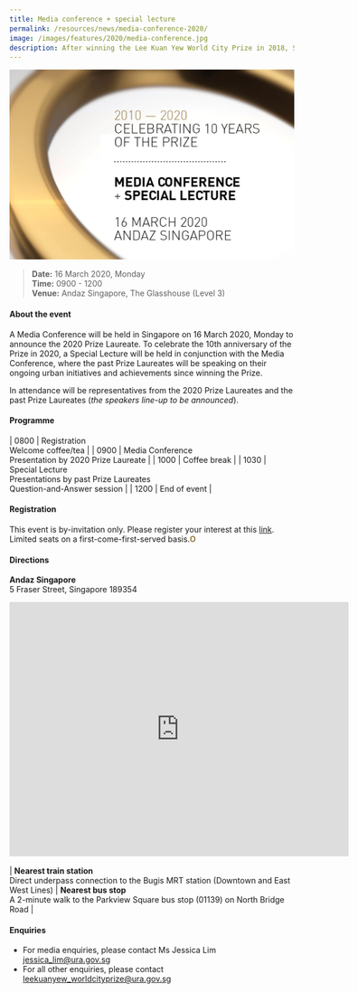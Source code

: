 ```yaml
---
title: Media conference + special lecture
permalink: /resources/news/media-conference-2020/
image: /images/features/2020/media-conference.jpg
description: After winning the Lee Kuan Yew World City Prize in 2018, Seoul in South Korea is going full speed ahead with new and ongoing urban regeneration initiatives to tackle emerging challenges. From innovative interventions to dampen rising housing prices, to a grand plan for greenery, Seoul is on a path to a safe and sustainable future.
---
```


![Media Conference](/images/features/2020/media-conference.jpg/)

> **Date:** 16 March 2020, Monday<br>
> **Time:** 0900 - 1200<br>
> **Venue:** Andaz Singapore, The Glasshouse (Level 3)

#### **About the event** 

A Media Conference will be held in Singapore on 16 March 2020, Monday to announce the 2020 Prize Laureate. To celebrate the 10th anniversary of the Prize in 2020, a Special Lecture will be held in conjunction with the Media Conference, where the past Prize Laureates will be speaking on their ongoing urban initiatives and achievements since winning the Prize. 

In attendance will be representatives from the 2020 Prize Laureates and the past Prize Laureates (*the speakers line-up to be announced*). 

#### **Programme**

| 0800 | Registration<br>Welcome coffee/tea |
| 0900 | Media Conference<br>Presentation by 2020 Prize Laureate | 
| 1000 | Coffee break |
| 1030 | Special Lecture<br>Presentations by past Prize Laureates<br>Question-and-Answer session | 
| 1200 | End of event |

#### **Registration**

This event is by-invitation only. Please register your interest at this [link](www.google.com). Limited seats on a first-come-first-served basis.**<font color="#967942">O</font>**

#### **Directions**

**Andaz Singapore**
<br>5 Fraser Street, Singapore 189354

<iframe src="https://www.google.com/maps/embed?pb=!1m18!1m12!1m3!1d3988.7926313699095!2d103.85554121443127!3d1.299206599052409!2m3!1f0!2f0!3f0!3m2!1i1024!2i768!4f13.1!3m3!1m2!1s0x31da19b021e9ce07%3A0x6f6afbcfba9af1c1!2sAndaz%20Singapore%20-%20a%20concept%20by%20Hyatt!5e0!3m2!1sen!2ssg!4v1579502553293!5m2!1sen!2ssg" width="600" height="450" frameborder="0" style="border:0;" allowfullscreen=""></iframe>

| **Nearest train station**<br>Direct underpass connection to the Bugis MRT station (Downtown and East West Lines) | **Nearest bus stop**<br>A 2-minute walk to the Parkview Square bus stop (01139) on North Bridge Road | 


#### **Enquiries**

- For media enquiries, please contact Ms Jessica Lim [jessica_lim@ura.gov.sg](mailto:jessica_lim@ura.gov.sg)
- For all other enquiries, please contact [leekuanyew_worldcityprize@ura.gov.sg](mailto:leekuanyew_worldcityprize@ura.gov.sg)
